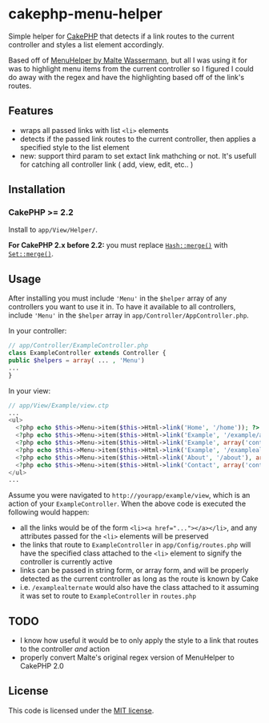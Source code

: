 cakephp-menu-helper
===================

Simple helper for [CakePHP](http://cakephp.org) that detects if a link routes to the current controller and styles a list element accordingly.

Based off of [MenuHelper by Malte Wassermann](http://www.maltewassermann.com/blog/2009/09/24/Menu_highlighting_with_CakePHP_What_s_the_active_item), but all I was using it for was to highlight menu items from the current controller so I figured I could do away with the regex and have the highlighting based off of the link's routes.

## Features
* wraps all passed links with list ```<li>``` elements
* detects if the passed link routes to the current controller, then applies a specified style to the list element
* new: support third param to set extact link mathching or not. It's usefull for catching all controller link ( add, view, edit, etc.. ) 
## Installation

### CakePHP >= 2.2
Install to ```app/View/Helper/```.

__For CakePHP 2.x before 2.2:__ you must replace [```Hash::merge()```](http://book.cakephp.org/2.0/en/core-utility-libraries/hash.html) with [```Set::merge()```](http://api20.cakephp.org/class/set#method-Setmerge).

## Usage
After installing you must include ```'Menu'``` in the ```$helper``` array of any controllers you want to use it in. To have it available to all controllers, include ```'Menu'``` in the ```$helper``` array in ```app/Controller/AppController.php```.

In your controller:
```php
// app/Controller/ExampleController.php
class ExampleController extends Controller {
public $helpers = array( ... , 'Menu')
...
}
```

In your view:
```php
// app/View/Example/view.ctp
...
<ul>
  <?php echo $this->Menu->item($this->Html->link('Home', '/home')); ?>
  <?php echo $this->Menu->item($this->Html->link('Example', '/example/add')); ?>
  <?php echo $this->Menu->item($this->Html->link('Example', array('controller' => 'example', 'action' => 'index')); ?>
  <?php echo $this->Menu->item($this->Html->link('Example', '/examplealternate')); ?>
  <?php echo $this->Menu->item($this->Html->link('About', '/about'), array('class' => 'specialClass')); ?>
  <?php echo $this->Menu->item($this->Html->link('Contact', array('controller' => 'contact', 'action' => 'index')); ?>
</ul>
...
```
Assume you were navigated to ```http://yourapp/example/view```, which is an action of your ```ExampleController```. When the above code is executed the following would happen:
* all the links would be of the form ```<li><a href="..."></a></li>```, and any attributes passed for the ```<li>``` elements will be preserved
* the links that route to ```ExampleController``` in ```app/Config/routes.php``` will have the specified class attached to the ```<li>``` element to signify the controller is currently active
* links can be passed in string form, or array form, and will be properly detected as the current controller as long as the route is known by Cake
* i.e. ```/examplealternate``` would also have the class attached to it assuming it was set to route to ```ExampleController``` in ```routes.php```


## TODO
* I know how useful it would be to only apply the style to a link that routes to the controller _and_ action
* properly convert Malte's original regex version of MenuHelper to CakePHP 2.0

## License

This code is licensed under the [MIT license](http://www.opensource.org/licenses/mit-license.php).
